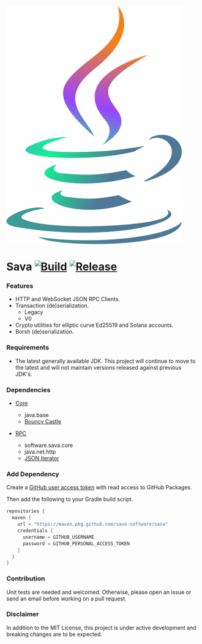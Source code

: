 ![Sava](assets/images/solana_java_cup.svg)

# Sava [![Build](https://github.com/sava-software/sava/actions/workflows/gradle.yml/badge.svg)](https://github.com/sava-software/sava/actions/workflows/gradle.yml) [![Release](https://github.com/sava-software/sava/actions/workflows/release.yml/badge.svg)](https://github.com/sava-software/sava/actions/workflows/release.yml)

### Features

- HTTP and WebSocket JSON RPC Clients.
- Transaction (de)serialization.
    - Legacy
    - V0
- Crypto utilities for elliptic curve Ed25519 and Solana accounts.
- Borsh (de)serialization.

### Requirements

- The latest generally available JDK. This project will continue to move to the latest and will not maintain
  versions released against previous JDK's.

### Dependencies

- [Core](core/src/main/java/module-info.java)
    - java.base
    - [Bouncy Castle](https://www.bouncycastle.org/download/bouncy-castle-java/#latest)

- [RPC](rpc/src/main/java/module-info.java)
    - software.sava.core
    - java.net.http
    - [JSON Iterator](https://github.com/comodal/json-iterator?tab=readme-ov-file#json-iterator)

### Add Dependency

Create
a [GitHub user access token](https://docs.github.com/en/authentication/keeping-your-account-and-data-secure/managing-your-personal-access-tokens#creating-a-personal-access-token-classic)
with read access to GitHub Packages.

Then add the following to your Gradle build script.

```groovy
repositories {
  maven {
    url = "https://maven.pkg.github.com/sava-software/sava"
    credentials {
      username = GITHUB_USERNAME
      password = GITHUB_PERSONAL_ACCESS_TOKEN
    }
  }
}
```

### Contribution

Unit tests are needed and welcomed. Otherwise, please open an issue or send an email before working on a pull request.

### Disclaimer

In addition to the MIT License, this project is under active development and breaking changes are to be expected.
